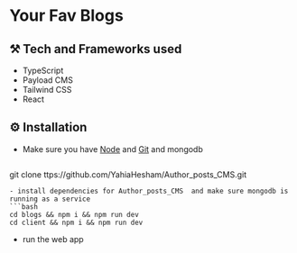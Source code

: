 # Your Fav Blogs


## ⚒️ Tech and Frameworks used
- TypeScript
- Payload CMS
- Tailwind CSS
- React

## ⚙️ Installation
- Make sure you have [Node](https://nodejs.org/en) and [Git](https://git-scm.com/) and  mongodb
  ```bash
git clone ttps://github.com/YahiaHesham/Author_posts_CMS.git
```
- install dependencies for Author_posts_CMS  and make sure mongodb is running as a service
```bash
cd blogs && npm i && npm run dev
cd client && npm i && npm run dev
```
- run the web app 
  
